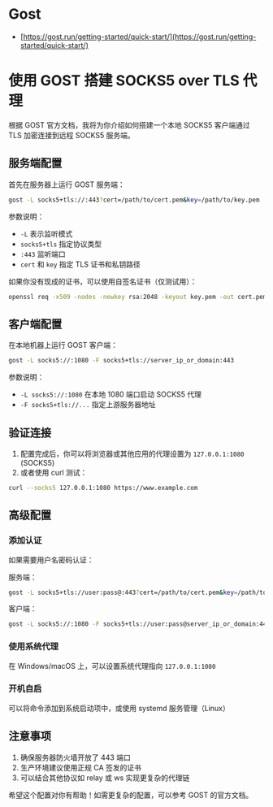 # Gost

- [https://gost.run/getting-started/quick-start/](https://gost.run/getting-started/quick-start/)

# 使用 GOST 搭建 SOCKS5 over TLS 代理

根据 GOST 官方文档，我将为你介绍如何搭建一个本地 SOCKS5 客户端通过 TLS 加密连接到远程 SOCKS5 服务端。

## 服务端配置

首先在服务器上运行 GOST 服务端：

```Bash
gost -L socks5+tls://:443?cert=/path/to/cert.pem&key=/path/to/key.pem
```

参数说明：

- `-L` 表示监听模式
- `socks5+tls` 指定协议类型
- `:443` 监听端口
- `cert` 和 `key` 指定 TLS 证书和私钥路径

如果你没有现成的证书，可以使用自签名证书（仅测试用）：

```Bash
openssl req -x509 -nodes -newkey rsa:2048 -keyout key.pem -out cert.pem -days 365 -subj "/CN=example.com"
```

## 客户端配置

在本地机器上运行 GOST 客户端：

```Bash
gost -L socks5://:1080 -F socks5+tls://server_ip_or_domain:443
```

参数说明：

- `-L socks5://:1080` 在本地 1080 端口启动 SOCKS5 代理
- `-F socks5+tls://...` 指定上游服务器地址

## 验证连接

1. 配置完成后，你可以将浏览器或其他应用的代理设置为 `127.0.0.1:1080` (SOCKS5)
2. 或者使用 curl 测试：

```Bash
curl --socks5 127.0.0.1:1080 https://www.example.com
```

## 高级配置

### 添加认证

如果需要用户名密码认证：

服务端：

```Bash
gost -L socks5+tls://user:pass@:443?cert=/path/to/cert.pem&key=/path/to/key.pem
```

客户端：

```Bash
gost -L socks5://:1080 -F socks5+tls://user:pass@server_ip_or_domain:443
```

### 使用系统代理

在 Windows/macOS 上，可以设置系统代理指向 `127.0.0.1:1080`

### 开机自启

可以将命令添加到系统启动项中，或使用 systemd 服务管理（Linux）

## 注意事项

1. 确保服务器防火墙开放了 443 端口
2. 生产环境建议使用正规 CA 签发的证书
3. 可以结合其他协议如 relay 或 ws 实现更复杂的代理链

希望这个配置对你有帮助！如需更复杂的配置，可以参考 GOST 的官方文档。
